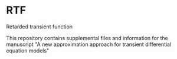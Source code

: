 # RTF
Retarded transient function

This repository contains supplemental files and information for the manuscript "A new approximation approach for transient differential equation models"

